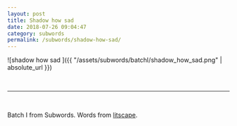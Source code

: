 ```yaml
---
layout: post
title: Shadow how sad 
date: 2018-07-26 09:04:47
category: subwords
permalink: /subwords/shadow-how-sad/ 
---
```


![shadow how sad ]({{ "/assets/subwords/batchI/shadow_how_sad.png" | absolute_url }})

&nbsp;

---

&nbsp;


Batch I from Subwords. Words from [litscape](https://www.litscape.com/).
